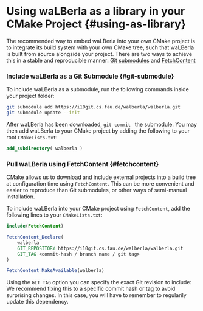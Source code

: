 # Using waLBerla as a library in your CMake Project  {#using-as-library}

The recommended way to embed waLBerla into your own CMake project is to integrate its build system
with your own CMake tree, such that waLBerla is built from source alongside your project.
There are two ways to achieve this in a stable and reproducible manner: [Git submodules](#git-submodule)
and [FetchContent](#fetchcontent)

### Include waLBerla as a Git Submodule  {#git-submodule}

To include waLBerla as a submodule, run the following commands inside your project folder:

```bash
git submodule add https://i10git.cs.fau.de/walberla/walberla.git
git submodule update --init
```

After waLBerla has been downloaded, `git commit ` the submodule.
You may then add waLBerla to your CMake project by adding the following to your root `CMakeLists.txt`:

```CMake
add_subdirectory( walberla )
```

### Pull waLBerla using FetchContent  {#fetchcontent}

CMake allows us to download and include external projects into a build tree at configuration time using `FetchContent`.
This can be more convenient and easier to reproduce than Git submodules, or other ways of semi-manual installation.

To include waLBerla into your CMake project using `FetchContent`, add the following lines to your `CMakeLists.txt`:

```CMake
include(FetchContent)

FetchContent_Declare(
    walberla
    GIT_REPOSITORY https://i10git.cs.fau.de/walberla/walberla.git
    GIT_TAG <commit-hash / branch name / git tag>
)

FetchContent_MakeAvailable(walberla)
```

Using the `GIT_TAG` option you can specify the exact Git revision to include:
We recommend fixing this to a specific commit hash or tag to avoid surprising changes.
In this case, you will have to remember to regularily update this dependency.
